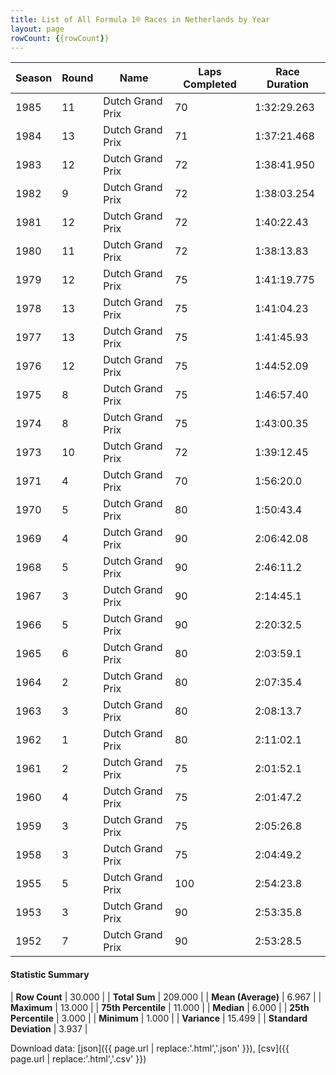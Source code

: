 ```yaml
---
title: List of All Formula 1® Races in Netherlands by Year
layout: page
rowCount: {{rowCount}}
---
```


| Season | Round | Name | Laps Completed | Race Duration |
|--|--|--|--|--|
| 1985 | 11 | Dutch Grand Prix | 70 | 1:32:29.263 |
| 1984 | 13 | Dutch Grand Prix | 71 | 1:37:21.468 |
| 1983 | 12 | Dutch Grand Prix | 72 | 1:38:41.950 |
| 1982 | 9 | Dutch Grand Prix | 72 | 1:38:03.254 |
| 1981 | 12 | Dutch Grand Prix | 72 | 1:40:22.43 |
| 1980 | 11 | Dutch Grand Prix | 72 | 1:38:13.83 |
| 1979 | 12 | Dutch Grand Prix | 75 | 1:41:19.775 |
| 1978 | 13 | Dutch Grand Prix | 75 | 1:41:04.23 |
| 1977 | 13 | Dutch Grand Prix | 75 | 1:41:45.93 |
| 1976 | 12 | Dutch Grand Prix | 75 | 1:44:52.09 |
| 1975 | 8 | Dutch Grand Prix | 75 | 1:46:57.40 |
| 1974 | 8 | Dutch Grand Prix | 75 | 1:43:00.35 |
| 1973 | 10 | Dutch Grand Prix | 72 | 1:39:12.45 |
| 1971 | 4 | Dutch Grand Prix | 70 | 1:56:20.0 |
| 1970 | 5 | Dutch Grand Prix | 80 | 1:50:43.4 |
| 1969 | 4 | Dutch Grand Prix | 90 | 2:06:42.08 |
| 1968 | 5 | Dutch Grand Prix | 90 | 2:46:11.2 |
| 1967 | 3 | Dutch Grand Prix | 90 | 2:14:45.1 |
| 1966 | 5 | Dutch Grand Prix | 90 | 2:20:32.5 |
| 1965 | 6 | Dutch Grand Prix | 80 | 2:03:59.1 |
| 1964 | 2 | Dutch Grand Prix | 80 | 2:07:35.4 |
| 1963 | 3 | Dutch Grand Prix | 80 | 2:08:13.7 |
| 1962 | 1 | Dutch Grand Prix | 80 | 2:11:02.1 |
| 1961 | 2 | Dutch Grand Prix | 75 | 2:01:52.1 |
| 1960 | 4 | Dutch Grand Prix | 75 | 2:01:47.2 |
| 1959 | 3 | Dutch Grand Prix | 75 | 2:05:26.8 |
| 1958 | 3 | Dutch Grand Prix | 75 | 2:04:49.2 |
| 1955 | 5 | Dutch Grand Prix | 100 | 2:54:23.8 |
| 1953 | 3 | Dutch Grand Prix | 90 | 2:53:35.8 |
| 1952 | 7 | Dutch Grand Prix | 90 | 2:53:28.5 |

#### Statistic Summary

| **Row Count** | 30.000 |
| **Total Sum** | 209.000 |
| **Mean (Average)** | 6.967 |
| **Maximum** | 13.000 |
| **75th Percentile** | 11.000 |
| **Median** | 6.000 |
| **25th Percentile** | 3.000 |
| **Minimum** | 1.000 |
| **Variance** | 15.499 |
| **Standard Deviation** | 3.937 |

Download data: [json]({{ page.url | replace:'.html','.json' }}), [csv]({{ page.url | replace:'.html','.csv' }})
